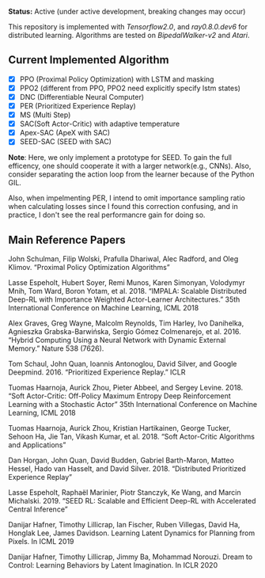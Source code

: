 **Status:** Active (under active development, breaking changes may occur)

This repository is implemented with *Tensorflow2.0*, and *ray0.8.0.dev6* for distributed learning. Algorithms are tested on *BipedalWalker-v2* and *Atari*.

## Current Implemented Algorithm

- [x] PPO (Proximal Policy Optimization) with LSTM and masking
- [x] PPO2 (different from PPO, PPO2 need explicitly specify lstm states)
- [x] DNC (Differentiable Neural Computer)
- [x] PER (Prioritized Experience Replay)
- [x] MS (Multi Step)
- [x] SAC(Soft Actor-Critic) with adaptive temperature
- [x] Apex-SAC (ApeX with SAC)
- [x] SEED-SAC (SEED with SAC)

**Note**: Here, we only implement a prototype for SEED. To gain the full efficency, one should cooperate it with a larger network(e.g., CNNs). Also, consider separating the action loop from the learner because of the Python GIL.

Also, when impelmenting PER, I intend to omit importance sampling ratio when calculating losses since I found this correction confusing, and in practice, I don't see the real performancre gain for doing so.

## Main Reference Papers

John Schulman, Filip Wolski, Prafulla Dhariwal, Alec Radford, and Oleg Klimov. “Proximal Policy Optimization Algorithms” 

Lasse Espeholt, Hubert Soyer, Remi Munos, Karen Simonyan, Volodymyr Mnih, Tom Ward, Boron Yotam, et al. 2018. “IMPALA: Scalable Distributed Deep-RL with Importance Weighted Actor-Learner Architectures.” 35th International Conference on Machine Learning, ICML 2018

Alex Graves, Greg Wayne, Malcolm Reynolds, Tim Harley, Ivo Danihelka, Agnieszka Grabska-Barwińska, Sergio Gómez Colmenarejo, et al. 2016. “Hybrid Computing Using a Neural Network with Dynamic External Memory.” Nature 538 (7626). 

Tom Schaul, John Quan, Ioannis Antonoglou, David Silver, and Google Deepmind. 2016. “Prioritized Experience Replay.” ICLR

Tuomas Haarnoja, Aurick Zhou, Pieter Abbeel, and Sergey Levine. 2018. “Soft Actor-Critic: Off-Policy Maximum Entropy Deep Reinforcement Learning with a Stochastic Actor” 35th International Conference on Machine Learning, ICML 2018

Tuomas Haarnoja, Aurick Zhou, Kristian Hartikainen, George Tucker, Sehoon Ha, Jie Tan, Vikash Kumar, et al. 2018. “Soft Actor-Critic Algorithms and Applications”

Dan Horgan, John Quan, David Budden, Gabriel Barth-Maron, Matteo Hessel, Hado van Hasselt, and David Silver. 2018. “Distributed Prioritized Experience Replay”

Lasse Espeholt, Raphaël Marinier, Piotr Stanczyk, Ke Wang, and Marcin Michalski. 2019. “SEED RL: Scalable and Efficient Deep-RL with Accelerated Central Inference”

Danijar Hafner, Timothy Lillicrap, Ian Fischer, Ruben Villegas,  David Ha, Honglak Lee, James Davidson. Learning Latent Dynamics for Planning from Pixels. In ICML 2019

Danijar Hafner, Timothy Lillicrap, Jimmy Ba, Mohammad Norouzi. Dream to Control: Learning Behaviors by Latent Imagination. In ICLR 2020
